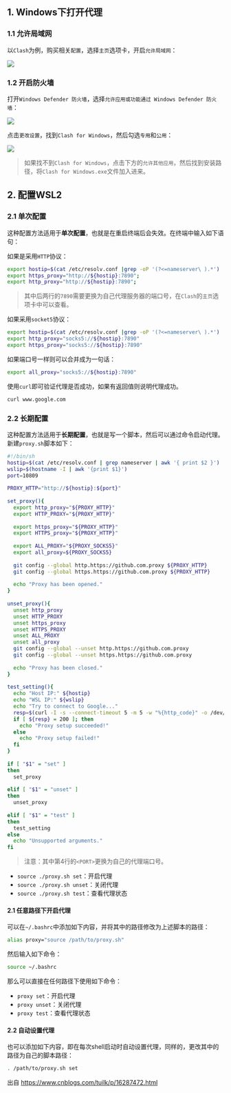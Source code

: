 ## 1\. Windows下打开代理

### 1.1 允许局域网

以`Clash`为例，购买相关`配置`，选择`主页`选项卡，开启`允许局域网`：

![](https://img2022.cnblogs.com/blog/2026333/202205/2026333-20220519095954875-534125057.png)

### 1.2 开启防火墙

打开`Windows Defender 防火墙`，选择`允许应用或功能通过 Windows Defender 防火墙`：

![](https://img2022.cnblogs.com/blog/2026333/202205/2026333-20220519100052696-2100542151.png)

点击`更改设置`，找到`Clash for Windows`，然后勾选`专用`和`公用`：

![](https://img2022.cnblogs.com/blog/2026333/202205/2026333-20220519100127832-1936469422.png)

> 如果找不到`Clash for Windows`，点击下方的`允许其他应用`，然后找到安装路径，将`Clash for Windows.exe`文件加入进来。

## 2\. 配置WSL2

### 2.1 单次配置

这种配置方法适用于**单次配置**，也就是在重启终端后会失效。在终端中输入如下语句：

如果是采用`HTTP`协议：

```bash
export hostip=$(cat /etc/resolv.conf |grep -oP '(?<=nameserver\ ).*')
export https_proxy="http://${hostip}:7890";
export http_proxy="http://${hostip}:7890";
```

> 其中后两行的`7890`需要更换为自己代理服务器的端口号，在`Clash`的`主页`选项卡中可以查看。

如果采用`socket5`协议：

```bash
export hostip=$(cat /etc/resolv.conf |grep -oP '(?<=nameserver\ ).*')
export http_proxy="socks5://${hostip}:7890"
export https_proxy="socks5://${hostip}:7890"
```

如果端口号一样则可以合并成为一句话：

```bash
export all_proxy="socks5://${hostip}:7890"
```

使用`curl`即可验证代理是否成功，如果有返回值则说明代理成功。

```bash
curl www.google.com
```

### 2.2 长期配置

这种配置方法适用于**长期配置**，也就是写一个脚本，然后可以通过命令启动代理。新建`proxy.sh`脚本如下：

```bash
#!/bin/sh
hostip=$(cat /etc/resolv.conf | grep nameserver | awk '{ print $2 }')
wslip=$(hostname -I | awk '{print $1}')
port=10809
 
PROXY_HTTP="http://${hostip}:${port}"
 
set_proxy(){
  export http_proxy="${PROXY_HTTP}"
  export HTTP_PROXY="${PROXY_HTTP}"
 
  export https_proxy="${PROXY_HTTP}"
  export HTTPS_proxy="${PROXY_HTTP}"
 
  export ALL_PROXY="${PROXY_SOCKS5}"
  export all_proxy=${PROXY_SOCKS5}
 
  git config --global http.https://github.com.proxy ${PROXY_HTTP}
  git config --global https.https://github.com.proxy ${PROXY_HTTP}
 
  echo "Proxy has been opened."
}
 
unset_proxy(){
  unset http_proxy
  unset HTTP_PROXY
  unset https_proxy
  unset HTTPS_PROXY
  unset ALL_PROXY
  unset all_proxy
  git config --global --unset http.https://github.com.proxy
  git config --global --unset https.https://github.com.proxy
 
  echo "Proxy has been closed."
}
 
test_setting(){
  echo "Host IP:" ${hostip}
  echo "WSL IP:" ${wslip}
  echo "Try to connect to Google..."
  resp=$(curl -I -s --connect-timeout 5 -m 5 -w "%{http_code}" -o /dev/null www.google.com)
  if [ ${resp} = 200 ]; then
    echo "Proxy setup succeeded!"
  else
    echo "Proxy setup failed!"
  fi
}
 
if [ "$1" = "set" ]
then
  set_proxy
 
elif [ "$1" = "unset" ]
then
  unset_proxy
 
elif [ "$1" = "test" ]
then
  test_setting
else
  echo "Unsupported arguments."
fi
```

> 注意：其中第4行的`<PORT>`更换为自己的代理端口号。

-   `source ./proxy.sh set`：开启代理
-   `source ./proxy.sh unset`：关闭代理
-   `source ./proxy.sh test`：查看代理状态

#### 2.1 任意路径下开启代理

可以在`~/.bashrc`中添加如下内容，并将其中的路径修改为上述脚本的路径：

```bash
alias proxy="source /path/to/proxy.sh"
```

然后输入如下命令：

```bash
source ~/.bashrc
```

那么可以直接在任何路径下使用如下命令：

-   `proxy set`：开启代理
-   `proxy unset`：关闭代理
-   `proxy test`：查看代理状态

#### 2.2 自动设置代理

也可以添加如下内容，即在每次shell启动时自动设置代理，同样的，更改其中的路径为自己的脚本路径：

```bash
. /path/to/proxy.sh set
```

出自
https://www.cnblogs.com/tuilk/p/16287472.html